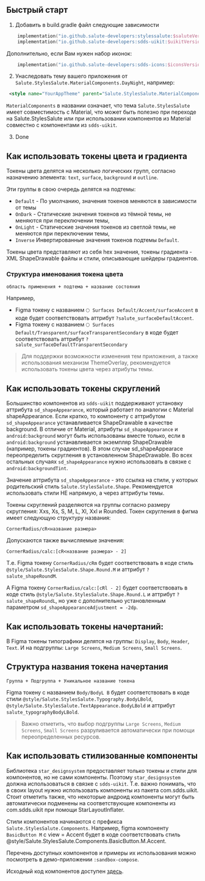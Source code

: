 ## Быстрый старт
1. Добавить в build.gradle файл следующие зависимости
```kotlin
    implementation("io.github.salute-developers:stylessalute:$saluteVersion")
    implementation("io.github.salute-developers:sdds-uikit:$uikitVersion")
```

Дополнительно, если Вам нужен набор иконок:
```kotlin
    implementation("io.github.salute-developers:sdds-icons:$iconsVersion")
```

2. Унаследовать тему вашего приложения от `Salute.StylesSalute.MaterialComponents.DayNight`, например:
```xml
 <style name="YourAppTheme" parent="Salute.StylesSalute.MaterialComponents.DayNight"> ... </style>
```
`MaterialComponents` в названии означает, что тема `Salute.StylesSalute` имеет совместимость с Material, что может быть полезно
при переходе на Salute.StylesSalute или при использовании компонентов из Material совместно с компонентами из `sdds-uikit`.

3. Done

## Как использовать токены цвета и градиента
Токены цвета делятся на несколько логических групп, согласно назначению элемента: `text`, `surface`, `background` и `outline`.

Эти группы в свою очередь делятся на подтемы:
- `Default` - По умолчанию, значения токенов меняются в зависимости от темы
- `OnDark` - Статические значения токенов из тёмной темы, не меняются при переключении темы,
- `OnLight` - Статические значения токенов из светлой темы, не меняются при переключении темы,
- `Inverse` Инвертированные значения токенов подтемы `Default`.

Токены цвета представляют из себя hex значения, токены градиента - XML ShapeDrawable файлы и стили, описывающие шейдеры градиентов.

### Структура именования токена цвета
```
область применения + подтема + название состояния
```

Например,
- Figma токену с названием `🌕 Surfaces Default/Accent/surfaceAccent` в коде будет соответствовать аттрибут `?salute_surfaceDefaultAccent`.
- Figma токену c названием `🌕 Surfaces Default/Transparent/surfaceTransparentSecondary` в коде будет соответствовать аттрибут `?salute_surfaceDefaultTransparentSecondary`

>Для поддержки возможности изменения тем приложения, а также использования механизм ThemeOverlay, рекомендуется использовать токены цвета через атрибуты темы.

## Как использовать токены скруглений
Большинство компонентов из `sdds-uikit` поддерживают установку аттрибута `sd_shapeAppearance`, который работает по аналогии с Material shapeAppearance.
Если кратко, то компоненту с аттрибутом `sd_shapeAppearance` устанавливается ShapeDrawable в качестве background. В отличие от Material, атрибуты `sd_shapeAppearance` и `android:background` могут быть использованы вместе только, если в `android:background` устанавливается экземпляр ShapeDrawable (например, токены градиентов). В этом случае sd_shapeAppearace переопределить скругления в установленном ShapeDrawable. Во всех остальных случаях `sd_shapeAppearance` нужно использовать в связке с `android:backgroundTint`.

Значение аттрибута `sd_shapeAppearance` - это ссылка на стили, у которых родительский стиль `Salute.StylesSalute.Shape`. Рекомендуется использовать стили НЕ напрямую, а через аттрибуты темы.

Токены скруглений разделяются на группы согласно размеру скругления: Xxs, Xs, S, M, L, Xl, Xxl и Rounded. Токен скругления в фигма имеет следующую структуру названия:
```
CornerRadius/cR<название размера>
```

Допускаются также вычисляемые значения:
```
CornerRadius/calc:[cR<название размера> - 2]
```

Т.е. Figma токену `CornerRadius/cRm` будет соответствовать в коде стиль `@style/Salute.StylesSalute.Shape.Round.M` и аттрибут `?salute_shapeRoundM`.

А Figma токену `CornerRadius/calc:[cRl - 2]` будет соответствовать в коде стиль `@style/Salute.StylesSalute.Shape.Round.L` и аттрибут `?salute_shapeRoundL`, но уже с дополнительно установленным параметром `sd_shapeAppearanceAdjustment = -2dp`.


## Как использовать токены начертаний:
В Figma токены типографики делятся на группы: `Display`, `Body`, `Header`, `Text`.
И на подгруппы: `Large Screens`, `Medium Screens`, `Small Screens`.

## Структура названия токена начертания
```
Группа + Подгруппа + Уникальное название токена
```

Figma токену с названием `Body/BodyL B` будет соответствовать в коде стили `@style/Salute.StylesSalute.Typography.BodyLBold`, `@style/Salute.StylesSalute.TextAppearance.BodyLBold` и аттрибут `salute_typographyBodyLBold`.

>Важно отметить, что выбор подгруппы `Large Screens`, `Medium Screens`, `Small Screens` разруливается автоматически при помощи переопределенных ресурсов.


## Как использовать стилизованные компоненты
Библиотека `star_designsystem` предоставляет только токены и стили для компонентов, но не сами компоненты. Поэтому `star_designsystem` должна использоваться в связке с `sdds-uikit`. Т.е. важно понимать, что в своих layout нужно использовать компоненты из пакета com.sdds.uikit. Стоит отметить также, что некоторые андроид компоненты могут быть автоматически подменены на соответствующие компоненты из com.sdds.uikit при помощи StarLayoutInflater.

Стили компонентов начинаются с префикса `Salute.StylesSalute.Components`.
Например, figma компоненту `BasicButton M` с view = Accent будет в коде соответствовать стиль @style/Salute.StylesSalute.Components.BasicButton.M.Accent.

Перечень доступных компонентов и примеры их использования можно посмотреть в демо-приложении `:sandbox-compose`.

Исходный код компонентов доступен [здесь](https://github.com/salute-developers/plasma-android/tree/develop/sdds-core/uikit).
